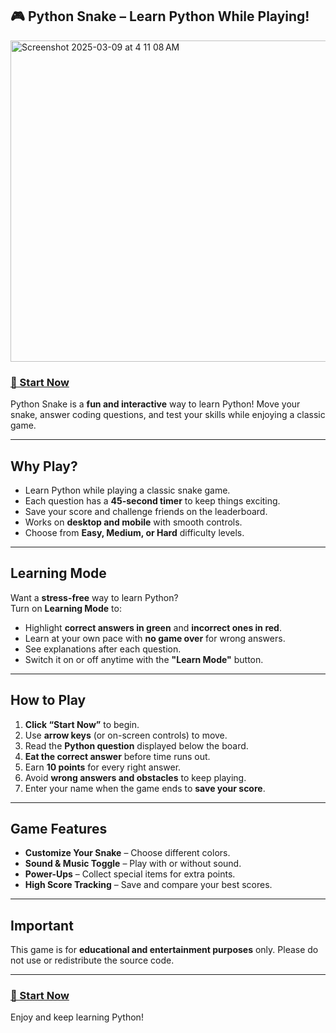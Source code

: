 ## 🎮 Python Snake – Learn Python While Playing!  

<img width="514" alt="Screenshot 2025-03-09 at 4 11 08 AM" src="https://github.com/user-attachments/assets/8e96d32b-e08d-4b62-8e38-abbd1c09a4d5" />


### [🐍 Start Now](https://metagalacticscripts.github.io/Python-Snake-Game/)  

Python Snake is a **fun and interactive** way to learn Python! Move your snake, answer coding questions, and test your skills while enjoying a classic game.  

---

## Why Play?  

- Learn Python while playing a classic snake game.  
- Each question has a **45-second timer** to keep things exciting.  
- Save your score and challenge friends on the leaderboard.  
- Works on **desktop and mobile** with smooth controls.  
- Choose from **Easy, Medium, or Hard** difficulty levels.  

---

## Learning Mode  

Want a **stress-free** way to learn Python?  
Turn on **Learning Mode** to:  

- Highlight **correct answers in green** and **incorrect ones in red**.  
- Learn at your own pace with **no game over** for wrong answers.  
- See explanations after each question.  
- Switch it on or off anytime with the **"Learn Mode"** button.  

---

## How to Play  

1. **Click “Start Now”** to begin.  
2. Use **arrow keys** (or on-screen controls) to move.  
3. Read the **Python question** displayed below the board.  
4. **Eat the correct answer** before time runs out.  
5. Earn **10 points** for every right answer.  
6. Avoid **wrong answers and obstacles** to keep playing.  
7. Enter your name when the game ends to **save your score**.  

---

## Game Features  

- **Customize Your Snake** – Choose different colors.  
- **Sound & Music Toggle** – Play with or without sound.  
- **Power-Ups** – Collect special items for extra points.  
- **High Score Tracking** – Save and compare your best scores.  

---

## Important  

This game is for **educational and entertainment purposes** only. Please do not use or redistribute the source code.  

---

### [🐍 Start Now](https://metagalacticscripts.github.io/Python-Snake-Game/)
Enjoy and keep learning Python!
